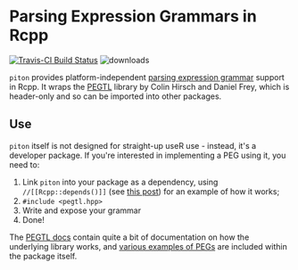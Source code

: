 # Parsing Expression Grammars in Rcpp
[![Travis-CI Build Status](https://travis-ci.org/Ironholds/piton.svg?branch=master)](https://travis-ci.org/Ironholds/piton) ![downloads](http://cranlogs.r-pkg.org/badges/grand-total/piton)

`piton` provides platform-independent [parsing expression grammar](https://en.wikipedia.org/wiki/Parsing_expression_grammar) support in Rcpp. It wraps the [PEGTL](https://github.com/taocpp/PEGTL) library by Colin Hirsch and Daniel Frey, which is header-only and so can be imported into other packages.

## Use

`piton` itself is not designed for straight-up useR use - instead, it's a developer package. If you're interested in implementing a PEG using it, you need to:

1. Link `piton` into your package as a dependency, using `//[[Rcpp::depends()]]` (see [this post](http://gallery.rcpp.org/articles/a-first-boost-example/)) for an example of how it works;
2. `#include <pegtl.hpp>`
3. Write and expose your grammar
4. Done!

The [PEGTL docs](https://github.com/taocpp/PEGTL/blob/master/doc/README.md) contain quite a bit of documentation on how the underlying library works, and [various examples of PEGs](https://github.com/taocpp/PEGTL/blob/master/doc/Contrib-and-Examples.md) are included within the package itself.


